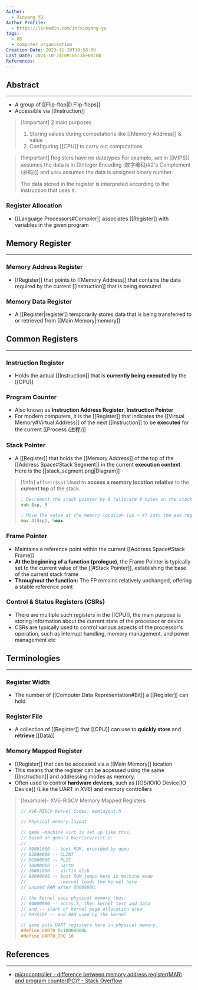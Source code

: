 ```yaml
---
Author:
  - Xinyang YU
Author Profile:
  - https://linkedin.com/in/xinyang-yu
tags:
  - OS
  - computer_organisation
Creation Date: 2023-11-20T10:58:00
Last Date: 2024-10-24T09:05:35+08:00
References: 
---
```

## Abstract
---
- A group of [[Flip-flop|D Flip-flops]]
- Accessible via [[Instruction]]

>[!important] 2 main purposes
> 1. Storing values during computations like [[Memory Address]] & value
> 2. Configuring [[CPU]] to carry out computations

>[!important] Registers have no datatypes
> For example, `add` in [[MIPS]] assumes the data is in [[Integer Encoding (数字编码)#2's Complement (补码)]] and `addu` assumes the data is unsigned binary number.
> 
> The data stored in the register is interpreted according to the instruction that uses it.

### Register Allocation
- [[Language Processors#Compiler]] associates [[Register]] with variables in the given program 
## Memory Register
---
### Memory Address Register
- [[Register]] that points to [[Memory Address]] that contains the data required by the current [[Instruction]] that is being executed 

### Memory Data Register
- A [[Register|register]] temporarily stores data that is being transferred to or retrieved from [[Main Memory|memory]]

## Common Registers
---
### Instruction Register
- Holds the actual [[Instruction]] that is **currently being executed** by the [[CPU]]


### Program Counter
- Also known as **Instruction Address Register**, **Instruction Pointer**
- For modern computers, it is the [[Register]] that indicates the [[Virtual Memory#Virtual Address]] of the next [[Instruction]] to be **executed** for the current [[Process (进程)]]




### Stack Pointer
- A [[Register]] that holds the [[Memory Address]] of the top of the [[Address Space#Stack Segment]] in the current **execution context**. Here is the [[stack_segment.png|Diagram]] 

>[!info] `offset($sp)`
> Used to **access a memory location** **relative** to the **current top** of the stack.
> 
> ```asm
> ; Decrement the stack pointer by 8 (allocate 8 bytes on the stack)
> sub $sp, 8 
>
> ; Move the value at the memory location (sp + 4) into the eax register
> mov 4($sp), %eax 
> ```

### Frame Pointer
- Maintains a reference point within the current [[Address Space#Stack Frame]]
- **At the beginning of a function (prologue)**, the Frame Pointer is typically set to the current value of the [[#Stack Pointer]], establishing the base of the current stack frame
- **Throughout the function:** The FP remains relatively unchanged, offering a stable reference point

### Control & Status Registers (CSRs)
- There are multiple such registers in the [[CPU]], the main purpose is storing information about the current state of the processor or device
- CSRs are typically used to control various aspects of the processor's operation, such as interrupt handling, memory management, and power management etc






## Terminologies
---
### Register Width
- The number of [[Computer Data Representation#Bit]] a [[Register]] can hold
### Register File
- A collection of [[Register]] that [[CPU]] can use to **quickly store** and **retrieve** [[Data]]
### Memory Mapped Register
- [[Register]] that can be accessed via a [[Main Memory]] location 
- This means that the register can be accessed using the same [[Instruction]] and addressing modes as memory.
- Often used to control **hardware devices**, such as [[OS/IO/IO Device|IO Device]] (Like the UART in *XV6*) and memory controllers

>[!example]- XV6-RISCV Memory Mapped Registers
> ```c title="memlayout.h"
> // XV6-RISCV Kernel Codes, memlayout.h
> 
> // Physical memory layout
> 
> // qemu -machine virt is set up like this,
> // based on qemu's hw/riscv/virt.c:
> //
> // 00001000 -- boot ROM, provided by qemu
> // 02000000 -- CLINT
> // 0C000000 -- PLIC
> // 10000000 -- uart0 
> // 10001000 -- virtio disk 
> // 80000000 -- boot ROM jumps here in machine mode
> //             -kernel loads the kernel here
> // unused RAM after 80000000.
> 
> // the kernel uses physical memory thus:
> // 80000000 -- entry.S, then kernel text and data
> // end -- start of kernel page allocation area
> // PHYSTOP -- end RAM used by the kernel
> 
> // qemu puts UART registers here in physical memory.
> #define UART0 0x10000000L
> #define UART0_IRQ 10
> ```


## References 
---
- [microcontroller - difference between memory address register(MAR) and program counter(PC)? - Stack Overflow](https://stackoverflow.com/questions/10876372/difference-between-memory-address-registermar-and-program-counterpc)